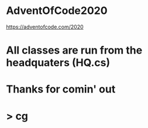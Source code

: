 # AdventOfCode2020
https://adventofcode.com/2020

# All classes are run from the headquaters (HQ.cs)
# Thanks for comin' out

# > cg 
